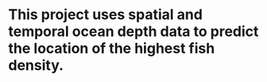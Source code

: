 # This project uses spatial and temporal ocean depth data to predict the location of the highest fish density.  
